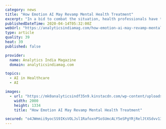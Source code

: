 ```yaml
---
category: news
title: "How Emotion AI May Revamp Mental Health Treatment"
excerpt: "In a bid to combat the situation, health professionals have turned to new technologies, including emotional artificial intelligence (AI). Emotional AI is capable of analyzing ... Emotion AI can have several uses in the therapy sector. In this article, we shall take a look at how emotion AI can play a crucial role in revamping mental health ..."
publishedDateTime: 2020-04-14T05:32:00Z
webUrl: "https://analyticsindiamag.com/how-emotion-ai-may-revamp-mental-health-treatment/"
type: article
quality: 39
heat: 39
published: false

provider:
  name: Analytics India Magazine
  domain: analyticsindiamag.com

topics:
  - AI in Healthcare
  - AI

images:
  - url: "https://mk0analyticsindf35n9.kinstacdn.com/wp-content/uploads/2020/04/Mental-Health.jpg"
    width: 2000
    height: 1334
    title: "How Emotion AI May Revamp Mental Health Treatment"

secured: "o4JWmmii9yocSS9IKsVOLJsl1RafoxnPSoSUmcALY5eSPgYRjRelJtXSdvv13W22pCPaJn20oaciN4/tKR2w1YnCeLDqbAVOh6ws2wQKtWnCigirzFSDfMdKabcsy9ef9gydeIDxZxdM9KnoHZirUYKFzNUiESlONByTIT7aKXSH8zlENqnM4dJXBSI9PgrhSQ2cd7FlKV7KhzSMyh0I+ZIlxgtP5fVXnEx1E5D9WWngB4zoqqJKMx2hAdgqplggyS3G4oAav9MWzZ2hvXP+QE4hM1Y4qrDcMxmByxSs98nFA+xY8yA7hORW/IYkRYhs;E0AeEP0zyz3Bb6NG25x9Ng=="
---
```


